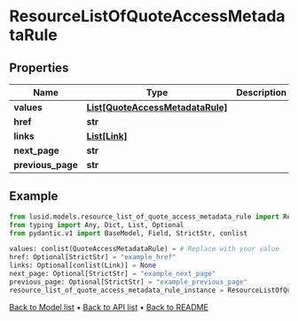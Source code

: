 # ResourceListOfQuoteAccessMetadataRule

## Properties
Name | Type | Description | Notes
------------ | ------------- | ------------- | -------------
**values** | [**List[QuoteAccessMetadataRule]**](QuoteAccessMetadataRule.md) |  | 
**href** | **str** |  | [optional] 
**links** | [**List[Link]**](Link.md) |  | [optional] 
**next_page** | **str** |  | [optional] 
**previous_page** | **str** |  | [optional] 
## Example

```python
from lusid.models.resource_list_of_quote_access_metadata_rule import ResourceListOfQuoteAccessMetadataRule
from typing import Any, Dict, List, Optional
from pydantic.v1 import BaseModel, Field, StrictStr, conlist

values: conlist(QuoteAccessMetadataRule) = # Replace with your value
href: Optional[StrictStr] = "example_href"
links: Optional[conlist(Link)] = None
next_page: Optional[StrictStr] = "example_next_page"
previous_page: Optional[StrictStr] = "example_previous_page"
resource_list_of_quote_access_metadata_rule_instance = ResourceListOfQuoteAccessMetadataRule(values=values, href=href, links=links, next_page=next_page, previous_page=previous_page)

```

[Back to Model list](../README.md#documentation-for-models) &#8226; [Back to API list](../README.md#documentation-for-api-endpoints) &#8226; [Back to README](../README.md)

